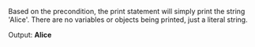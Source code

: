 Based on the precondition, the print statement will simply print the string 'Alice'. There are no variables or objects being printed, just a literal string.

Output: **Alice**